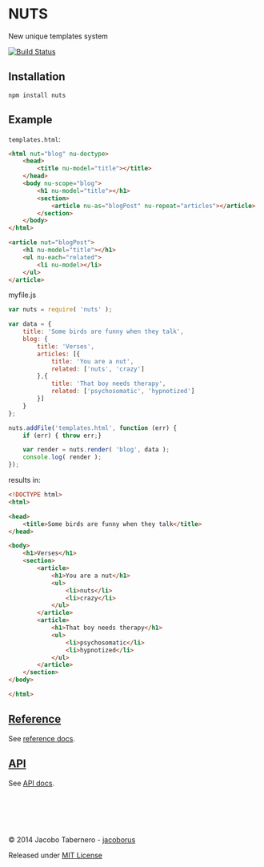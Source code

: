 NUTS
====

New unique templates system

[![Build Status](https://travis-ci.org/jacoborus/nuts.svg?branch=master)](https://travis-ci.org/jacoborus/nuts)



Installation
------------

```
npm install nuts
```


Example
-------

`templates.html`:

```html
<html nut="blog" nu-doctype>
	<head>
		<title nu-model="title"></title>
	</head>
	<body nu-scope="blog">
		<h1 nu-model="title"></h1>
		<section>
			<article nu-as="blogPost" nu-repeat="articles"></article>
		</section>
	</body>
</html>

<article nut="blogPost">
	<h1 nu-model="title"></h1>
	<ul nu-each="related">
		<li nu-model></li>
	</ul>
</article>
```

myfile.js

```js
var nuts = require( 'nuts' );

var data = {
	title: 'Some birds are funny when they talk',
	blog: {
		title: 'Verses',
		articles: [{
			title: 'You are a nut',
			related: ['nuts', 'crazy']
		},{
			title: 'That boy needs therapy',
			related: ['psychosomatic', 'hypnotized']
		}]
	}
};

nuts.addFile('templates.html', function (err) {
	if (err) { throw err;}

	var render = nuts.render( 'blog', data );
	console.log( render );
});
```

results in:

```html
<!DOCTYPE html>
<html>

<head>
    <title>Some birds are funny when they talk</title>
</head>

<body>
    <h1>Verses</h1>
    <section>
        <article>
            <h1>You are a nut</h1>
            <ul>
                <li>nuts</li>
                <li>crazy</li>
            </ul>
        </article>
        <article>
            <h1>That boy needs therapy</h1>
            <ul>
                <li>psychosomatic</li>
                <li>hypnotized</li>
            </ul>
        </article>
    </section>
</body>

</html>
```



[Reference](https://github.com/jacoborus/nuts/blob/master/docs/reference.md)
-----

See [reference docs](https://github.com/jacoborus/nuts/blob/master/docs/reference.md).


[API](https://github.com/jacoborus/nuts/blob/master/docs/api.md)
-----

See [API docs](https://github.com/jacoborus/nuts/blob/master/docs/api.md).


<br><br>
---

© 2014 Jacobo Tabernero - [jacoborus](https://github.com/jacoborus)

Released under [MIT License](https://raw.github.com/jacoborus/nuts/master/LICENSE)
